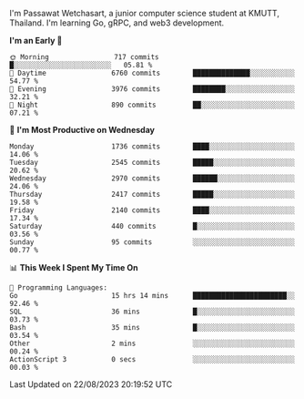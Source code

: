 
I'm Passawat Wetchasart, a junior computer science student at KMUTT, Thailand. I'm learning Go, gRPC, and web3 development.



<!--START_SECTION:waka-->
**I'm an Early 🐤** 

```text
🌞 Morning                717 commits         █░░░░░░░░░░░░░░░░░░░░░░░░   05.81 % 
🌆 Daytime                6760 commits        ██████████████░░░░░░░░░░░   54.77 % 
🌃 Evening                3976 commits        ████████░░░░░░░░░░░░░░░░░   32.21 % 
🌙 Night                  890 commits         ██░░░░░░░░░░░░░░░░░░░░░░░   07.21 % 
```
📅 **I'm Most Productive on Wednesday** 

```text
Monday                   1736 commits        ████░░░░░░░░░░░░░░░░░░░░░   14.06 % 
Tuesday                  2545 commits        █████░░░░░░░░░░░░░░░░░░░░   20.62 % 
Wednesday                2970 commits        ██████░░░░░░░░░░░░░░░░░░░   24.06 % 
Thursday                 2417 commits        █████░░░░░░░░░░░░░░░░░░░░   19.58 % 
Friday                   2140 commits        ████░░░░░░░░░░░░░░░░░░░░░   17.34 % 
Saturday                 440 commits         █░░░░░░░░░░░░░░░░░░░░░░░░   03.56 % 
Sunday                   95 commits          ░░░░░░░░░░░░░░░░░░░░░░░░░   00.77 % 
```


📊 **This Week I Spent My Time On** 

```text
💬 Programming Languages: 
Go                       15 hrs 14 mins      ███████████████████████░░   92.46 % 
SQL                      36 mins             █░░░░░░░░░░░░░░░░░░░░░░░░   03.73 % 
Bash                     35 mins             █░░░░░░░░░░░░░░░░░░░░░░░░   03.54 % 
Other                    2 mins              ░░░░░░░░░░░░░░░░░░░░░░░░░   00.24 % 
ActionScript 3           0 secs              ░░░░░░░░░░░░░░░░░░░░░░░░░   00.03 % 
```


 Last Updated on 22/08/2023 20:19:52 UTC
<!--END_SECTION:waka-->

<!--
**markpassawat/markpassawat** is a ✨ _special_ ✨ repository because its `README.md` (this file) appears on your GitHub profile.

Here are some ideas to get you started:

- 🔭 I’m currently working on ...
- 🌱 I’m currently learning ...
- 👯 I’m looking to collaborate on ...
- 🤔 I’m looking for help with ...
- 💬 Ask me about ...
- 📫 How to reach me: ...
- 😄 Pronouns: He/Him
- ⚡ Fun fact: ...
-->
